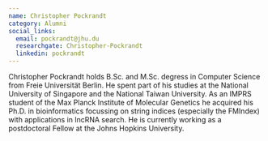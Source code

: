 ```yaml
---
name: Christopher Pockrandt
category: Alumni
social_links:
  email: pockrandt@jhu.du
  researchgate: Christopher-Pockrandt
  linkedin: pockrandt
---
```

Christopher Pockrandt holds B.Sc. and M.Sc. degress in Computer Science from Freie Universität Berlin. He spent part of
his studies at the National University of Singapore and the National Taiwan University. As an IMPRS student of the Max
Planck Institute of Molecular Genetics he acquired his Ph.D. in bioinformatics focussing on string indices
(especially the FMIndex) with applications in lncRNA search. He is currently working as a postdoctoral Fellow at the
Johns Hopkins University.

